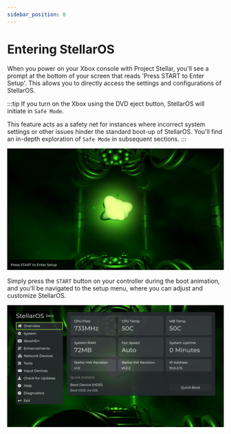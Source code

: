 ```yaml
---
sidebar_position: 0
---
```

# Entering StellarOS
When you power on your Xbox console with Project Stellar, you'll see a prompt at the bottom of your screen that reads 'Press START to Enter Setup'. This allows you to directly access the settings and configurations of StellarOS.

:::tip
If you turn on the Xbox using the DVD eject button, StellarOS will initiate in ``Safe Mode``.

This feature acts as a safety net for instances where incorrect system settings or other issues hinder the standard boot-up of StellarOS. You'll find an in-depth exploration of ``Safe Mode`` in subsequent sections.
:::

![Bootup Screen](./images/boot.png)

Simply press the ``START`` button on your controller during the boot animation, and you'll be navigated to the setup menu, where you can adjust and customize StellarOS.

![StellarOS Overview Screen](./images/overview.png)
